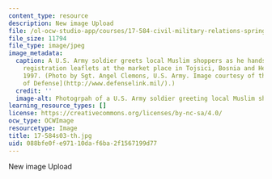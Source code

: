 ```yaml
---
content_type: resource
description: New image Upload
file: /ol-ocw-studio-app/courses/17-584-civil-military-relations-spring-2003/088bfe0fe97110daf6ba2f1567199d77_17-584s03-th.jpg
file_size: 11794
file_type: image/jpeg
image_metadata:
  caption: A U.S. Army soldier greets local Muslim shoppers as he hands out voter
    registration leaflets at the market place in Tojsici, Bosnia and Herzegovina,
    1997. (Photo by Sgt. Angel Clemons, U.S. Army. Image courtesy of the [U.S. Department
    of Defense](http://www.defenselink.mil/).)
  credit: ''
  image-alt: Photogrpah of a U.S. Army soldier greeting local Muslim shoppers.
learning_resource_types: []
license: https://creativecommons.org/licenses/by-nc-sa/4.0/
ocw_type: OCWImage
resourcetype: Image
title: 17-584s03-th.jpg
uid: 088bfe0f-e971-10da-f6ba-2f1567199d77
---
```

New image Upload